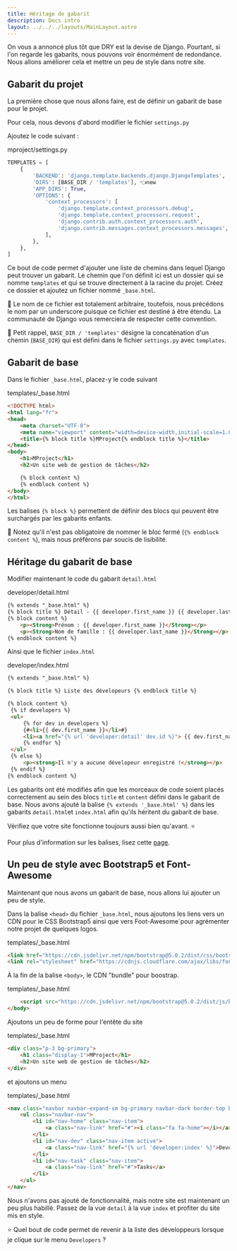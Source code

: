 ```yaml
---
title: Héritage de gabarit
description: Docs intro
layout: ../../../layouts/MainLayout.astro
---
```


On vous a annoncé plus tôt que DRY est la devise de Django. Pourtant, si l'on regarde les gabarits, nous pouvons voir énormément de redondance. Nous allons améliorer cela et mettre un peu de style dans notre site.

## Gabarit du projet

La première chose que nous allons faire, est de définir un gabarit de base pour le projet.

Pour cela, nous devons d'abord modifier le fichier `settings.py`

Ajoutez le code suivant :

<div class="path">mproject/settings.py</div>

``` python
TEMPLATES = [
    {
        'BACKEND': 'django.template.backends.django.DjangoTemplates',
        'DIRS': [BASE_DIR / 'templates'], 👈new
        'APP_DIRS': True,
        'OPTIONS': {
            'context_processors': [
                'django.template.context_processors.debug',
                'django.template.context_processors.request',
                'django.contrib.auth.context_processors.auth',
                'django.contrib.messages.context_processors.messages',
            ],
        },
    },
]
```

Ce bout de code permet d'ajouter une liste de chemins dans lequel Django peut trouver un gabarit. Le chemin que l'on définit ici est un dossier qui se nomme `templates` et qui se trouve directement à la racine du projet. Créez ce dossier et ajoutez un fichier nommé `_base.html`.


📃 Le nom de ce fichier est totalement arbitraire, toutefois, nous précédons le nom par un underscore puisque ce fichier est destiné à être étendu. La communauté de Django vous remerciera de respecter cette convention.

📃 Petit rappel, `BASE_DIR / 'templates'` désigne la concaténation d'un chemin (`BASE_DIR`) qui est défini dans le fichier `settings.py` avec `templates`.

## Gabarit de base

Dans le fichier `_base.html`, placez-y le code suivant

<div class="path">templates/_base.html</div>

``` html
<!DOCTYPE html>
<html lang="fr">
<head>
    <meta charset="UTF-8">
    <meta name="viewport" content="width=device-width,initial-scale=1.0">
    <title>{% block title %}MProject{% endblock title %}</title>
</head>
<body>
    <h1>MProject</h1>
    <h2>Un site web de gestion de tâches</h2>

    {% block content %}
    {% endblock content %}
</body>
</html>
```

Les balises `{% block %}` permettent de définir des blocs qui peuvent être surchargés par les gabarits enfants.

📃 Notez qu'il n'est pas obligatoire de nommer le bloc fermé (`{% endblock content %`), mais nous préférons par soucis de lisibilité.

## Héritage du gabarit de base

Modifier maintenant le code du gabarit `detail.html`

<div class="path">developer/detail.html</div>

``` html
{% extends "_base.html" %}
{% block title %} Détail - {{ developer.first_name }} {{ developer.last_name }} {% endblock title %}
{% block content %}
    <p><Strong>Prénom : {{ developer.first_name }}</Strong></p>
    <p><Strong>Nom de famille : {{ developer.last_name }}</Strong></p>
{% endblock content %}
```

Ainsi que le fichier `index.html`

<div class="path">developer/index.html</div>

``` html
{% extends "_base.html" %}

{% block title %} Liste des dévelopeurs {% endblock title %}

{% block content %}
 {% if developers %}
 <ul>
     {% for dev in developers %}
     {#<li>{{ dev.first_name }}</li>#}
     <li><a href="{% url 'developer:detail' dev.id %}"> {{ dev.first_name }}</a></li>
     {% endfor %}
 </ul>
 {% else %}
     <p><strong>Il n'y a aucune dévelopeur enregistré !</strong></p>
 {% endif %}
{% endblock content %}
```

Les gabarits ont été modifiés afin que les morceaux de code soient placés correctement au sein des blocs `title` et `content` défini dans le gabarit de base. Nous avons ajouté la balise `{% extends '_base.html' %}` dans les gabarits `detail.html`et `index.html` afin qu'ils héritent du gabarit de base.

Vérifiez que votre site fonctionne toujours aussi bien qu'avant. ⭐️

Pour plus d'information sur les balises, lisez cette [page](https://docs.djangoproject.com/fr/4.1/ref/templates/builtins/).

## Un peu de style avec Bootstrap5 et Font-Awesome

Maintenant que nous avons un gabarit de base, nous allons lui ajouter un peu de style.

Dans la balise `<head>` du fichier `_base.html`, nous ajoutons les liens vers un CDN pour le CSS Bootstrap5 ainsi que vers Foot-Awesome`pour agrémenter notre projet de quelques logos.

<div class="path">templates/_base.html</div>

``` html
<link href="https://cdn.jsdelivr.net/npm/bootstrap@5.0.2/dist/css/bootstrap.min.css" rel="stylesheet" integrity="sha384-EVSTQN3/azprG1Anm3QDgpJLIm9Nao0Yz1ztcQTwFspd3yD65VohhpuuCOmLASjC" crossorigin="anonymous">
<link rel="stylesheet" href="https://cdnjs.cloudflare.com/ajax/libs/font-awesome/4.7.0/css/font-awesome.min.css">
```

À la fin de la balise `<body>`, le CDN "bundle" pour boostrap.

<div class="path">templates/_base.html</div>

``` html
    <script src="https://cdn.jsdelivr.net/npm/bootstrap@5.0.2/dist/js/bootstrap.bundle.min.js" integrity="sha384-MrcW6ZMFYlzcLA8Nl+NtUVF0sA7MsXsP1UyJoMp4YLEuNSfAP+JcXn/tWtIaxVXM" crossorigin="anonymous"></script>
</body>
```

Ajoutons un peu de forme pour l'entête du site

<div class="path">templates/_base.html</div>

```html
<div class="p-3 bg-primary">
    <h1 class="display-1">MProject</h1>
    <h2>Un site web de gestion de tâches</h2>
</div>
```

et ajoutons un menu

<div class="path">templates/_base.html</div>

``` html
<nav class="navbar navbar-expand-sm bg-primary navbar-dark border-top border-white">
    <ul class="navbar-nav">
        <li id="nav-home" class="nav-item">
            <a class="nav-link" href="#"><i class="fa fa-home"></i></a>
        </li>
        <li id="nav-dev" class="nav-item active">
            <a class="nav-link" href="{% url 'developer:index' %}">Developers</a>
        </li>
        <li id="nav-task" class="nav-item">
            <a class="nav-link" href="#">Tasks</a>
        </li>
    </ul>
</nav>
```

Nous n'avons pas ajouté de fonctionnalité, mais notre site est maintenant un peu plus habillé. Passez de la vue `detail` à la vue `index` et profiter du site mis en style.

⭐️ Quel bout de code permet de revenir à la liste des développeurs lorsque je clique sur le menu `Developers` ?
